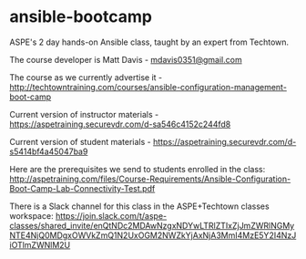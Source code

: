 # ansible-bootcamp
ASPE's 2 day hands-on Ansible class, taught by an expert from Techtown.

The course developer is Matt Davis - mdavis0351@gmail.com

The course as we currently advertise it - http://techtowntraining.com/courses/ansible-configuration-management-boot-camp

Current version of instructor materials - https://aspetraining.securevdr.com/d-sa546c4152c244fd8

Current version of student materials - https://aspetraining.securevdr.com/d-s5414bf4a45047ba9

Here are the prerequisites we send to students enrolled in the class: http://aspetraining.com/files/Course-Requirements/Ansible-Configuration-Boot-Camp-Lab-Connectivity-Test.pdf

There is a Slack channel for this class in the ASPE+Techtown classes workspace: https://join.slack.com/t/aspe-classes/shared_invite/enQtNDc2MDAwNzgxNDYwLTRlZTIxZjJmZWRlNGMyNTE4NjQ0MDgxOWVkZmQ1N2UxOGM2NWZkYjAxNjA3MmI4MzE5Y2I4NzJiOTlmZWNlM2U
